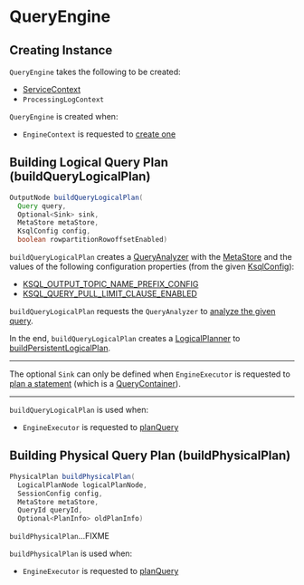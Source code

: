 # QueryEngine

## Creating Instance

`QueryEngine` takes the following to be created:

* <span id="serviceContext"> [ServiceContext](ServiceContext.md)
* <span id="processingLogContext"> `ProcessingLogContext`

`QueryEngine` is created when:

* `EngineContext` is requested to [create one](EngineContext.md#createQueryEngine)

## <span id="buildQueryLogicalPlan"> Building Logical Query Plan (buildQueryLogicalPlan)

```java
OutputNode buildQueryLogicalPlan(
  Query query,
  Optional<Sink> sink,
  MetaStore metaStore,
  KsqlConfig config,
  boolean rowpartitionRowoffsetEnabled)
```

`buildQueryLogicalPlan` creates a [QueryAnalyzer](QueryAnalyzer.md) with the [MetaStore](MetaStore.md) and the values of the following configuration properties (from the given [KsqlConfig](KsqlConfig.md)):

* [KSQL_OUTPUT_TOPIC_NAME_PREFIX_CONFIG](KsqlConfig.md#KSQL_OUTPUT_TOPIC_NAME_PREFIX_CONFIG)
* [KSQL_QUERY_PULL_LIMIT_CLAUSE_ENABLED](KsqlConfig.md#KSQL_QUERY_PULL_LIMIT_CLAUSE_ENABLED)

`buildQueryLogicalPlan` requests the `QueryAnalyzer` to [analyze the given query](QueryAnalyzer.md#analyze).

In the end, `buildQueryLogicalPlan` creates a [LogicalPlanner](LogicalPlanner.md) to [buildPersistentLogicalPlan](LogicalPlanner.md#buildPersistentLogicalPlan).

---

The optional `Sink` can only be defined when `EngineExecutor` is requested to [plan a statement](EngineExecutor.md#plan) (which is a [QueryContainer](parser/QueryContainer.md#getSink)).

---

`buildQueryLogicalPlan` is used when:

* `EngineExecutor` is requested to [planQuery](EngineExecutor.md#planQuery)

## <span id="buildPhysicalPlan"> Building Physical Query Plan (buildPhysicalPlan)

```java
PhysicalPlan buildPhysicalPlan(
  LogicalPlanNode logicalPlanNode,
  SessionConfig config,
  MetaStore metaStore,
  QueryId queryId,
  Optional<PlanInfo> oldPlanInfo)
```

`buildPhysicalPlan`...FIXME

`buildPhysicalPlan` is used when:

* `EngineExecutor` is requested to [planQuery](EngineExecutor.md#planQuery)

